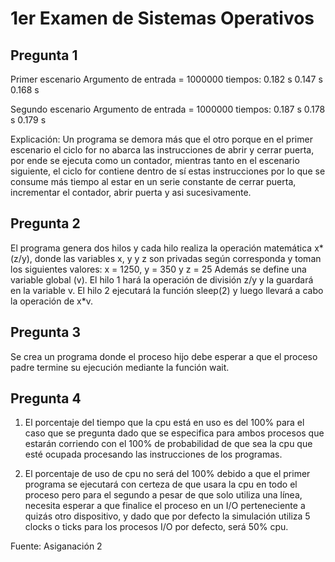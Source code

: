 # 1er Examen de Sistemas Operativos


## Pregunta 1

Primer escenario 
Argumento de entrada = 1000000
tiempos:
0.182 s
0.147 s
0.168 s 


Segundo escenario
Argumento de entrada = 1000000
tiempos:
0.187 s 
0.178 s
0.179 s


Explicación: Un programa se demora más que el otro porque en el primer escenario el ciclo for no abarca las instrucciones de abrir y cerrar puerta, por ende se ejecuta como un contador, mientras tanto en el escenario siguiente, el ciclo for contiene dentro de sí estas instrucciones por lo que se consume más tiempo al estar en un serie constante de cerrar puerta, incrementar el contador, abrir puerta y asi sucesivamente.


## Pregunta 2

El programa genera dos hilos y cada hilo realiza la operación matemática x*(z/y), donde las variables x, y y z son privadas según corresponda y toman los siguientes valores: 
x = 1250, y = 350 y z = 25
Además se define una variable global (v). El hilo 1 hará la operación de división z/y y la guardará en la variable v. El hilo 2 ejecutará la función sleep(2) y luego llevará a cabo la operación de x*v.


## Pregunta 3

Se crea un programa donde el proceso hijo debe esperar a que el proceso padre termine su ejecución mediante la función wait.


## Pregunta 4

1. El porcentaje del tiempo que la cpu está en uso es del 100% para el caso que se pregunta dado que se especifica para ambos procesos que estarán corriendo con el 100% de probabilidad de que sea la cpu que esté ocupada procesando las instrucciones de los programas.

2. El porcentaje de uso de cpu no será del 100% debido a que el primer programa se ejecutará con certeza de que usara la cpu en todo el proceso pero para el segundo a pesar de que solo utiliza una línea, necesita esperar a que finalice el proceso en un I/O perteneciente a quizás otro dispositivo, y dado que por defecto la simulación utiliza 5 clocks o ticks para los procesos I/O por defecto, será 50% cpu. 

Fuente: Asiganación 2


